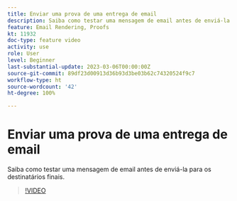 ```yaml
---
title: Enviar uma prova de uma entrega de email
description: Saiba como testar uma mensagem de email antes de enviá-la para os destinatários finais.
feature: Email Rendering, Proofs
kt: 11932
doc-type: feature video
activity: use
role: User
level: Beginner
last-substantial-update: 2023-03-06T00:00:00Z
source-git-commit: 89df23d00913d36b93d3be03b62c74320524f9c7
workflow-type: ht
source-wordcount: '42'
ht-degree: 100%

---
```


# Enviar uma prova de uma entrega de email

Saiba como testar uma mensagem de email antes de enviá-la para os destinatários finais.

>[!VIDEO](https://video.tv.adobe.com/v/3416038/?quality=12&learn=on)
